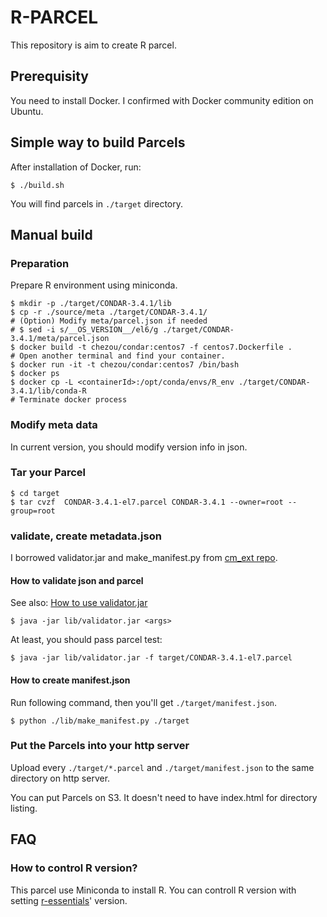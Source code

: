 # R-PARCEL

This repository is aim to create R parcel.

## Prerequisity

You need to install Docker. I confirmed with Docker community edition on Ubuntu.

## Simple way to build Parcels

After installation of Docker, run:

```
$ ./build.sh
```

You will find parcels in `./target` directory.

## Manual build

### Preparation

Prepare R environment using miniconda.

```
$ mkdir -p ./target/CONDAR-3.4.1/lib
$ cp -r ./source/meta ./target/CONDAR-3.4.1/
# (Option) Modify meta/parcel.json if needed
# $ sed -i s/__OS_VERSION__/el6/g ./target/CONDAR-3.4.1/meta/parcel.json
$ docker build -t chezou/condar:centos7 -f centos7.Dockerfile .  
# Open another terminal and find your container.
$ docker run -it -t chezou/condar:centos7 /bin/bash
$ docker ps
$ docker cp -L <containerId>:/opt/conda/envs/R_env ./target/CONDAR-3.4.1/lib/conda-R
# Terminate docker process
```

### Modify meta data

In current version, you should modify version info in json.

### Tar your Parcel

```
$ cd target
$ tar cvzf  CONDAR-3.4.1-el7.parcel CONDAR-3.4.1 --owner=root --group=root
```

### validate, create metadata.json

I borrowed validator.jar and make_manifest.py from [cm_ext repo](https://github.com/cloudera/cm_ext).

#### How to validate json and parcel
See also: [How to use validator.jar](https://github.com/cloudera/cm_ext/wiki/Building-a-parcel#validation)

```
$ java -jar lib/validator.jar <args>
```

At least, you should pass parcel test:

```
$ java -jar lib/validator.jar -f target/CONDAR-3.4.1-el7.parcel
```

#### How to create manifest.json

Run following command, then you'll get `./target/manifest.json`.

```
$ python ./lib/make_manifest.py ./target
```

### Put the Parcels into your http server

Upload every `./target/*.parcel` and `./target/manifest.json` to the same directory on http server.

You can put Parcels on S3. It doesn't need to have index.html for directory listing.

## FAQ

### How to control R version?

This parcel use Miniconda to install R. You can controll R version with setting [r-essentials](https://anaconda.org/r/r-essentials)' version.
